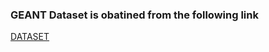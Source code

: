 ### GEANT Dataset is obatined from the following link

[DATASET](https://public-brian.geant.org/d/home/home?orgId=5&viewPanel=6&from=1672527600000&to=now)

